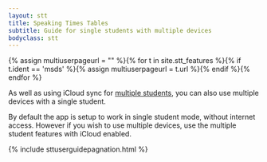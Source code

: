 ```yaml
---
layout: stt
title: Speaking Times Tables
subtitle: Guide for single students with multiple devices
bodyclass: stt
---
```


{% assign multiuserpageurl = "" %}{% for t in site.stt_features %}{% if t.ident == 'msds' %}{% assign multiuserpageurl = t.url %}{% endif %}{% endfor %}

As well as using iCloud sync for <a href="{{ site.baseurl }}{{ multiuserpageurl }}">multiple students</a>, you can also use multiple devices with a single student.

By default the app is setup to work in single student mode, without internet access. However if you wish to use multiple devices, use the multiple student features with iCloud enabled.

{% include sttuserguidepagnation.html %}

